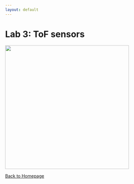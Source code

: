 ```yaml
---
layout: default
---
```


# Lab 3: ToF sensors

<img src="/FastRobotsSP23/assets/images/construction.jpg" class="center" style="height: 400px;"/>

[Back to Homepage](../)
